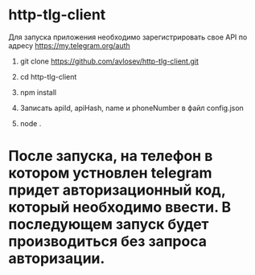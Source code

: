 # http-tlg-client

Для запуска приложения необходимо зарегистрировать свое API по адресу https://my.telegram.org/auth

1. git clone https://github.com/avlosev/http-tlg-client.git

2. cd http-tlg-client

3. npm install

4. Записать apiId, apiHash, name и phoneNumber в файл config.json

4. node .

# После запуска, на телефон в котором устновлен telegram придет авторизационный код, который необходимо ввести. В последующем запуск будет производиться без запроса авторизации.
